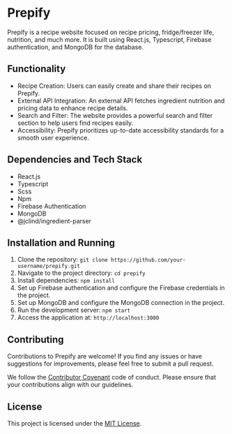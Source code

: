 # Prepify

Prepify is a recipe website focused on recipe pricing, fridge/freezer life, nutrition, and much more. It is built using React.js, Typescript, Firebase authentication, and MongoDB for the database.

## Functionality

- Recipe Creation: Users can easily create and share their recipes on Prepify.
- External API Integration: An external API fetches ingredient nutrition and pricing data to enhance recipe details.
- Search and Filter: The website provides a powerful search and filter section to help users find recipes easily.
- Accessibility: Prepify prioritizes up-to-date accessibility standards for a smooth user experience.

## Dependencies and Tech Stack

- React.js
- Typescript
- Scss
- Npm
- Firebase Authentication
- MongoDB
- @jclind/ingredient-parser

## Installation and Running

1. Clone the repository: `git clone https://github.com/your-username/prepify.git`
2. Navigate to the project directory: `cd prepify`
3. Install dependencies: `npm install`
4. Set up Firebase authentication and configure the Firebase credentials in the project.
5. Set up MongoDB and configure the MongoDB connection in the project.
6. Run the development server: `npm start`
7. Access the application at: `http://localhost:3000`

## Contributing

Contributions to Prepify are welcome! If you find any issues or have suggestions for improvements, please feel free to submit a pull request.

We follow the [Contributor Covenant](https://www.contributor-covenant.org/) code of conduct. Please ensure that your contributions align with our guidelines.

## License

This project is licensed under the [MIT License](LICENSE).
